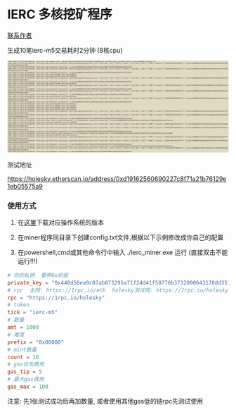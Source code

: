 # IERC 多核挖矿程序


[联系作者](https://twitter.com/chenmin22998595)


生成10笔ierc-m5交易耗时2分钟 (8核cpu)

![](./img.png)

测试地址

https://holesky.etherscan.io/address/0xd19162560690227c8f71a21b76129e1eb05575a9


### 使用方式

1. 在[这里](https://github.com/minchenzz/ierc-miner/releases)下载对应操作系统的版本

2. 在miner程序同目录下创建config.txt文件,根据以下示例修改成你自己的配置

3. 在powershell,cmd或其他命令行中输入 ./ierc_miner.exe 运行 (直接双击不能运行!!!)

```toml
# 你的私钥  要带0x前缀
private_key = "0x440d58ea9c07ab873295a71f24d41f58776b3732000643178dd351c991b53e48"
# rpc  主网: https://1rpc.io/eth  holesky测试网: https://1rpc.io/holesky
rpc = "https://1rpc.io/holesky"
# token
tick = "ierc-m5"
# 数量
amt = 1000
# 难度
prefix = "0x00000"
# mint数量
count = 10
# gas优先费用
gas_tip = 5
# 最大gas费用
gas_max = 100
```

注意: 先1张测试成功后再加数量, 或者使用其他gas低的链rpc先测试使用